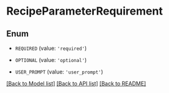 # RecipeParameterRequirement


## Enum

* `REQUIRED` (value: `'required'`)

* `OPTIONAL` (value: `'optional'`)

* `USER_PROMPT` (value: `'user_prompt'`)

[[Back to Model list]](../README.md#documentation-for-models) [[Back to API list]](../README.md#documentation-for-api-endpoints) [[Back to README]](../README.md)


